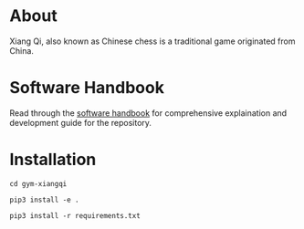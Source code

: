 # About
Xiang Qi, also known as Chinese chess is a traditional game originated from China.

# Software Handbook
Read through the [software handbook](https://docs.google.com/document/d/1Y5AM-Xj4XUkurKW1m9cBOs0bRJWS62qw8wu74Alcj9k/edit?usp=sharing) for comprehensive explaination and development guide for the repository.

# Installation
`cd gym-xiangqi`

`pip3 install -e .`

`pip3 install -r requirements.txt`


